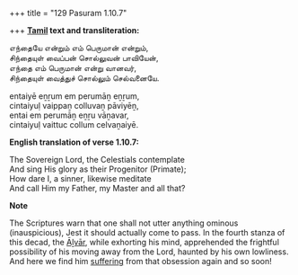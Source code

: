 +++
title = "129 Pasuram 1.10.7"

+++
**[Tamil](/definition/tamil#history "show Tamil definitions") text and transliteration:**

எந்தையே என்றும் எம் பெருமான் என்றும்,  
சிந்தையுள் வைப்பன் சொல்லுவன் பாவியேன்,  
எந்தை எம் பெருமான் என்று வானவர்,  
சிந்தையுள் வைத்துச் சொல்லும் செல்வனையே.

entaiyē eṉṟum em perumāṉ eṉṟum,  
cintaiyuḷ vaippaṉ colluvaṉ pāviyēṉ,  
entai em perumāṉ eṉṟu vāṉavar,  
cintaiyuḷ vaittuc collum celvaṉaiyē.

**English translation of verse 1.10.7:**

The Sovereign Lord, the Celestials contemplate  
And sing His glory as their Progenitor (Primate);  
How dare I, a sinner, likewise meditate  
And call Him my Father, my Master and all that?

**Note**

The Scriptures warn that one shall not utter anything ominous (inauspicious), Jest it should actually come to pass. In the fourth stanza of this decad, the [Āḻvār](/definition/aḻvar#vaishnavism "show Āḻvār definitions"), while exhorting his mind, apprehended the frightful possibility of his moving away from the Lord, haunted by his own lowliness. And here we find him [suffering](/definition/suffering#history "show suffering definitions") from that obsession again and so soon!


